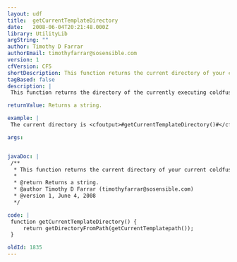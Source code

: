```yaml
---
layout: udf
title:  getCurrentTemplateDirectory
date:   2008-06-04T20:21:48.000Z
library: UtilityLib
argString: ""
author: Timothy D Farrar
authorEmail: timothyfarrar@sosensible.com
version: 1
cfVersion: CF5
shortDescription: This function returns the current directory of your current coldfusion template.
tagBased: false
description: |
 This function returns the directory of the currently executing coldfusion page.

returnValue: Returns a string.

example: |
 The current directory is <cfoutput>#getCurrentTemplateDirectory()#</cfoutput>

args:


javaDoc: |
 /**
  * This function returns the current directory of your current coldfusion template.
  * 
  * @return Returns a string. 
  * @author Timothy D Farrar (timothyfarrar@sosensible.com) 
  * @version 1, June 4, 2008 
  */

code: |
 function getCurrentTemplateDirectory() {
     return getDirectoryFromPath(getCurrentTemplatepath());
 }

oldId: 1835
---
```


